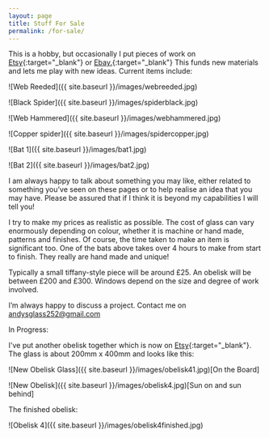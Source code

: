 ```yaml
---
layout: page
title: Stuff For Sale
permalink: /for-sale/
---
```


This is a hobby, but occasionally I put pieces of work on [Etsy](https://www.etsy.com/uk/shop/AndysGardenGlass){:target="_blank"} or [Ebay.](https://www.ebay.co.uk/sch/harrysdad2/m.html){:target="_blank"} This funds new materials and lets me play with new ideas. Current items include:

![Web Reeded]({{ site.baseurl }}/images/webreeded.jpg)

![Black Spider]({{ site.baseurl }}/images/spiderblack.jpg)

![Web Hammered]({{ site.baseurl }}/images/webhammered.jpg)

![Copper spider]({{ site.baseurl }}/images/spidercopper.jpg)

![Bat 1]({{ site.baseurl }}/images/bat1.jpg)

![Bat 2]({{ site.baseurl }}/images/bat2.jpg)

I am always happy to talk about something you may like, either related to something you’ve seen on these pages or to help realise an idea that you may have. Please be assured that if I think it is beyond my capabilities I will tell you!

I try to make my prices as realistic as possible. The cost of glass can vary enormously depending on colour, whether it is machine or hand made, patterns and finishes. Of course, the time taken to make an item is significant too. One of the bats above takes over 4 hours to make from start to finish. They really are hand made and unique!

Typically a small tiffany-style piece will be around £25. An obelisk will be between £200 and £300. Windows depend on the size and degree of work involved.

I’m always happy to discuss a project. Contact me on [andysglass252@gmail.com](mailto:andysglass252@gmail.com)

In Progress:

I've put another obelisk together which is now on [Etsy](https://www.etsy.com/uk/shop/AndysGardenGlass){:target="_blank"}. The glass is about 200mm x 400mm and looks like this:

![New Obelisk Glass]({{ site.baseurl }}/images/obelisk41.jpg)[On the Board]

![New Obelisk]({{ site.baseurl }}/images/obelisk4.jpg)[Sun on and sun behind]

The finished obelisk:

![Obelisk 4]({{ site.baseurl }}/images/obelisk4finished.jpg)
